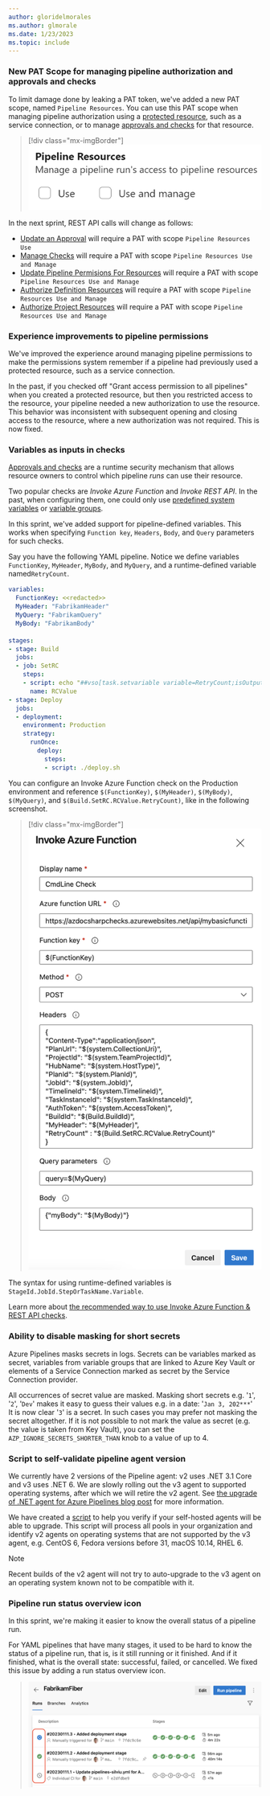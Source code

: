 ```yaml
---
author: gloridelmorales
ms.author: glmorale
ms.date: 1/23/2023
ms.topic: include
---
```

### New PAT Scope for managing pipeline authorization and approvals and checks

To limit damage done by leaking a PAT token, we've added a new PAT scope, named `Pipeline Resources`. You can use this PAT scope when managing pipeline authorization using a [protected resource](https://learn.microsoft.com/azure/devops/pipelines/security/resources?view=azure-devops#protected-resources), such as a service connection, or to manage [approvals and checks](https://learn.microsoft.com/azure/devops/pipelines/process/approvals) for that resource.

> [!div class="mx-imgBorder"]
> ![Pipelines REST API Updates](../../media/215-pipelines-01.png)

In the next sprint, REST API calls will change as follows:

* [Update an Approval](https://learn.microsoft.com/rest/api/azure/devops/approvalsandchecks/approvals/update) will require a PAT with scope `Pipeline Resources Use` 
* [Manage Checks](https://learn.microsoft.com/rest/api/azure/devops/approvalsandchecks/check-configurations) will require a PAT with scope `Pipeline Resources Use and Manage` 
* [Update Pipeline Permisions For Resources](https://learn.microsoft.com/rest/api/azure/devops/approvalsandchecks/pipeline-permissions/update-pipeline-permisions-for-resources) will require a PAT with scope `Pipeline Resources Use and Manage` 
* [Authorize Definition Resources](https://learn.microsoft.com/rest/api/azure/devops/build/resources/authorize-definition-resources) will require a PAT with scope `Pipeline Resources Use and Manage` 
* [Authorize Project Resources](https://learn.microsoft.com/rest/api/azure/devops/build/authorizedresources/authorize-project-resources) will require a PAT with scope `Pipeline Resources Use and Manage`

### Experience improvements to pipeline permissions

We've improved the experience around managing pipeline permissions to make the permissions system remember if a pipeline had previously used a protected resource, such as a service connection.

In the past, if you checked off "Grant access permission to all pipelines" when you created a protected resource, but then you restricted access to the resource, your pipeline needed a new authorization to use the resource. This behavior was inconsistent with subsequent opening and closing access to the resource, where a new authorization was not required. This is now fixed.
### Variables as inputs in checks

[Approvals and checks](https://learn.microsoft.com/azure/devops/pipelines/process/approvals) are a runtime security mechanism that allows resource owners to control which pipeline _runs_ can use their resource. 

Two popular checks are _Invoke Azure Function_ and _Invoke REST API_. In the past, when configuring them, one could only use [predefined system variables](https://learn.microsoft.com/azure/devops/pipelines/build/variables) or [variable groups](https://learn.microsoft.com/azure/devops/pipelines/library/variable-groups).

In this sprint, we've added support for pipeline-defined variables. This works when specifying `Function key`, `Headers`, `Body`, and `Query` parameters for such checks. 

Say you have the following YAML pipeline. Notice we define variables `FunctionKey`, `MyHeader`, `MyBody`, and `MyQuery`, and a runtime-defined variable named`RetryCount`.

```yaml
variables:
  FunctionKey: <<redacted>>
  MyHeader: "FabrikamHeader"
  MyQuery: "FabrikamQuery"
  MyBody: "FabrikamBody"

stages: 
- stage: Build
  jobs:
  - job: SetRC
    steps:
    - script: echo "##vso[task.setvariable variable=RetryCount;isOutput=true]3"
      name: RCValue
- stage: Deploy
  jobs:
  - deployment: 
    environment: Production
    strategy:
      runOnce:
        deploy:
          steps:
          - script: ./deploy.sh
```
You can configure an Invoke Azure Function check on the Production environment and reference `$(FunctionKey)`, `$(MyHeader)`, `$(MyBody)`, `$(MyQuery)`, and `$(Build.SetRC.RCValue.RetryCount)`, like in the following screenshot.

> [!div class="mx-imgBorder"]
> ![Invoke Azure Function](../../media/215-pipelines-02.png)

The syntax for using runtime-defined variables is `StageId.JobId.StepOrTaskName.Variable`.

Learn more about [the recommended way to use Invoke Azure Function & REST API checks](https://learn.microsoft.com/azure/devops/pipelines/process/invoke-checks).
### Ability to disable masking for short secrets

Azure Pipelines masks secrets in logs. Secrets can be variables marked as secret, variables from variable groups that are linked to Azure Key Vault or elements of a Service Connection marked as secret by the Service Connection provider.

All occurrences of secret value are masked. Masking short secrets e.g. '`1`', '`2`', '`Dev`' makes it easy to guess their values e.g. in a date: '`Jan 3, 202***`'   
It is now clear '`3`' is a secret. In such cases you may prefer not masking the secret altogether. If it is not possible to not mark the value as secret (e.g. the value is taken from Key Vault), you can set the `AZP_IGNORE_SECRETS_SHORTER_THAN` knob to a value of up to 4.

### Script to self-validate pipeline agent version

We currently have 2 versions of the Pipeline agent: v2 uses .NET 3.1 Core and v3 uses .NET 6. We are slowly rolling out the v3 agent to supported operating systems, after which we will retire the v2 agent. See [the upgrade of .NET agent for Azure Pipelines blog post](https://aka.ms/azdo-pipeline-agent-version) for more information.

We have created a [script](https://github.com/microsoft/azure-pipelines-agent/tree/master/tools/FindAgentsNotCompatibleWithAgent) to help you verify if your self-hosted agents will be able to upgrade. This script will process all pools in your organization and identify v2 agents on operating systems that are not supported by the v3 agent, e.g. CentOS 6, Fedora versions before 31, macOS 10.14, RHEL 6.

> [!NOTE]
> Recent builds of the v2 agent will not try to auto-upgrade to the v3 agent on an operating system known not to be compatible with it.

### Pipeline run status overview icon

In this sprint, we're making it easier to know the overall status of a pipeline run. 

For YAML pipelines that have many stages, it used to be hard to know the status of a pipeline run, that is, is it still running or it finished. And if it finished, what is the overall state: successful, failed, or cancelled. We fixed this issue by adding a run status overview icon.
> ![Pipeline run status overview icon](../../media/215-pipelines-03.png)
